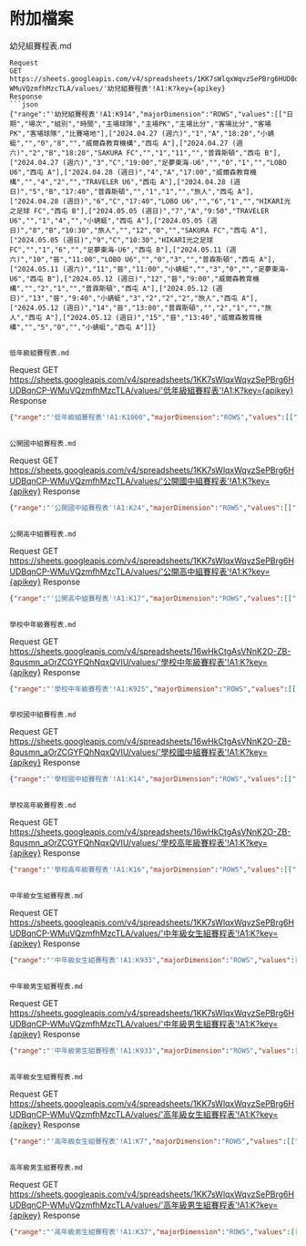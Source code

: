 
# 附加檔案

幼兒組賽程表.md
```
Request
GET https://sheets.googleapis.com/v4/spreadsheets/1KK7sWlqxWqvzSePBrg6HUDBqnCP-WMuVQzmfhMzcTLA/values/'幼兒組賽程表'!A1:K?key={apikey}
Response
```json
{"range":"'幼兒組賽程表'!A1:K914","majorDimension":"ROWS","values":[["日期","場次","組別","時間","主場球隊","主場PK","主場比分","客場比分","客場PK","客場球隊","比賽場地"],["2024.04.27 (週六)","1","A","18:20","小蜻蜓","","0","8","","威爾森教育機構","西屯 A"],["2024.04.27 (週六)","2","B","18:20","SAKURA FC","","1","11","","普霖斯頓","西屯 B"],["2024.04.27 (週六)","3","C","19:00","足夢東海-U6","","0","1","","LOBO U6","西屯 A"],["2024.04.28 (週日)","4","A","17:00","威爾森教育機構","","4","2","","TRAVELER U6","西屯 A"],["2024.04.28 (週日)","5","B","17:40","普霖斯頓","","1","1","","旅人","西屯 A"],["2024.04.28 (週日)","6","C","17:40","LOBO U6","","6","1","","HIKARI光之足球 FC","西屯 B"],["2024.05.05 (週日)","7","A","9:50","TRAVELER U6","","1","4","","小蜻蜓","西屯 A"],["2024.05.05 (週日)","8","B","10:30","旅人","","12","0","","SAKURA FC","西屯 A"],["2024.05.05 (週日)","9","C","10:30","HIKARI光之足球 FC","","1","6","","足夢東海-U6","西屯 B"],["2024.05.11 (週六)","10","晉","11:00","LOBO U6","","0","3","","普霖斯頓","西屯 A"],["2024.05.11 (週六)","11","晉","11:00","小蜻蜓","","3","0","","足夢東海-U6","西屯 B"],["2024.05.12 (週日)","12","晉","9:00","威爾森教育機構","","2","1","","普霖斯頓","西屯 A"],["2024.05.12 (週日)","13","晉","9:40","小蜻蜓","3","2","2","2","旅人","西屯 A"],["2024.05.12 (週日)","14","晉","13:00","普霖斯頓","","2","1","","旅人","西屯 A"],["2024.05.12 (週日)","15","晉","13:40","威爾森教育機構","","5","0","","小蜻蜓","西屯 A"]]}
```

```

低年級組賽程表.md
```
Request
GET https://sheets.googleapis.com/v4/spreadsheets/1KK7sWlqxWqvzSePBrg6HUDBqnCP-WMuVQzmfhMzcTLA/values/'低年級組賽程表'!A1:K?key={apikey}
Response
```json
{"range":"'低年級組賽程表'!A1:K1000","majorDimension":"ROWS","values":[["日期","場次","組別","時間","主場球隊","主場PK","主場比分","客場比分","客場PK","客場球隊","比賽場地"],["2024.04.21 (週日)","1","A","17:10","U-Kicker U8","","3","2","","海線","西屯 A"],["2024.04.21 (週日)","2","A","17:10","國安國小","","4","2","","協和國小","西屯 B"],["2024.04.21 (週日)","3","B","17:55","惠文獵豹白","","4","3","","立人國小 U8","西屯 A"],["2024.04.21 (週日)","4","B","17:55","LOBO戰士","","3","1","","仁美國小 A","西屯 B"],["2024.04.21 (週日)","5","C","19:35","TRAVELER U8","","3","2","","KICKSTART U8","西屯 A"],["2024.04.21 (週日)","6","D","19:35","LOBO U8","","7","0","","足夢東海 U8藍","西屯 B"],["2024.04.27 (週六)","7","E","15:20","FUTURO U8","","2","3","","旅人 U7","西屯 A"],["2024.04.27 (週六)","8","F","15:20","台中武士","","0","4","","明道普霖斯頓閃耀","西屯 B"],["2024.04.27 (週六)","9","G","16:05","惠文獵豹紅","","1","4","","西屯國小","西屯 A"],["2024.04.27 (週六)","10","H","16:05","足夢蜻蜓","","10","1","","潭子國小","西屯 B"],["2024.04.27 (週六)","11","J","16:50","鎮平國小","","0","10","","清水紅","西屯 A"],["2024.04.27 (週六)","12","K","16:50","中教大實小","","0","9","","足夢東海 U8R","西屯 B"],["2024.04.27 (週六)","13","L","17:35","GAES","","12","0","","仁美國小 B","西屯 A"],["2024.04.27 (週六)","14","M","17:35","閃電豹足球俱樂部","","0","22","","明道普霖斯頓飛翼","西屯 B"],["2024.04.28 (週日)","15","A","11:40","U-Kicker U8","","0","2","","國安國小","西屯 A"],["2024.04.28 (週日)","16","A","11:40","海線","","1","2","","協和國小","西屯 B"],["2024.04.28 (週日)","17","B","12:25","惠文獵豹白","","4","1","","LOBO戰士","西屯 A"],["2024.04.28 (週日)","18","B","12:25","立人國小 U8","","6","0","","仁美國小 A","西屯 B"],["2024.04.28 (週日)","19","C","18:20","KICKSTART U8","","1","4","","南屯穿山甲","西屯 A"],["2024.04.28 (週日)","20","D","18:20","足夢東海 U8藍","","2","5","","永安國小","西屯 B"],["2024.04.28 (週日)","21","E","19:05","旅人 U7","","1","4","","足夢東海 U8粉","西屯 A"],["2024.04.28 (週日)","22","F","19:05","明道普霖斯頓閃耀","","1","5","","臺中市永隆國小","西屯 B"],["2024.05.04 (週六)","23","G","8:00","西屯國小","","1","2","","U-Kicker U7","西屯 A"],["2024.05.04 (週六)","24","H","8:00","潭子國小","","6","0","","南屯犁頭店","西屯 B"],["2024.05.04 (週六)","25","J","8:45","清水紅","","4","0","","忠孝小小兵","西屯 A"],["2024.05.04 (週六)","26","K","8:45","足夢東海 U8R","","0","11","","旅人 U8","西屯 B"],["2024.05.04 (週六)","27","L","9:30","仁美國小 B","","3","4","","足夢東海-U7","西屯 A"],["2024.05.04 (週六)","28","M","9:30","明道普霖斯頓飛翼","","26","0","","惠文獵豹綠","西屯 B"],["2024.05.04 (週六)","29","A","10:15","協和國小","","2","0","","U-Kicker U8","西屯 A"],["2024.05.04 (週六)","30","A","10:15","海線","","3","0","","國安國小","西屯 B"],["2024.05.04 (週六)","31","G","13:00","U-Kicker U7","","3","0","","惠文獵豹紅","西屯 A"],["2024.05.04 (週六)","32","H","13:00","南屯犁頭店","","0","12","","足夢蜻蜓","西屯 B"],["2024.05.04 (週六)","33","J","13:45","忠孝小小兵","","7","2","","鎮平國小","西屯 A"],["2024.05.04 (週六)","34","K","13:45","旅人 U8","","15","1","","中教大實小","西屯 B"],["2024.05.04 (週六)","35","L","14:30","足夢東海-U7","","0","15","","GAES","西屯 A"],["2024.05.04 (週六)","36","M","14:30","惠文獵豹綠","","0","2","","閃電豹足球俱樂部","西屯 B"],["2024.05.04 (週六)","37","B","16:10","仁美國小 A","","3","6","","惠文獵豹白","西屯 A"],["2024.05.04 (週六)","38","B","16:10","立人國小 U8","","3","1","","LOBO戰士","西屯 B"],["2024.05.04 (週六)","39","C","17:55","南屯穿山甲","","3","2","","TRAVELER U8","西屯 A"],["2024.05.04 (週六)","40","D","17:55","永安國小","","6","8","","LOBO U8","西屯 B"],["2024.05.04 (週六)","41","E","18:40","足夢東海 U8粉","","5","0","","FUTURO U8","西屯 A"],["2024.05.04 (週六)","42","F","18:40","臺中市永隆國小","","7","0","","台中武士","西屯 B"],["2024.05.05 (週日)","43","晉","11:10","明道普霖斯頓閃耀 F2","","0","5","","清水紅 J1","西屯 A"],["2024.05.05 (週日)","44","晉","11:10","潭子國小 H2","","2","8","","西屯國小 G2","西屯 B"],["2024.05.05 (週日)","45","晉","11:55","閃電豹足球俱樂部 M2","","0","12","","旅人 U8 K1","西屯 A"],["2024.05.05 (週日)","46","晉","11:55","足夢東海 U7 L2","","0","15","","旅人 U7 E2","西屯 B"],["2024.05.05 (週日)","47","晉","15:10","立人國小 U8 B2","","4","0","","GAES L1","西屯 A"],["2024.05.05 (週日)","48","晉","15:10","永安國小 D2","","2","3","","TRAVELER U8 C2","西屯 B"],["2024.05.05 (週日)","49","晉","15:55","足夢東海 U8R K2","","0","12","","明道普霖斯頓飛翼 M1","西屯 A"],["2024.05.05 (週日)","50","晉","15:55","忠孝小小兵 J2","","0","7","","協和國小 A2","西屯 B"],["2024.05.11 (週六)","51","晉","8:00","國安國小 A1","","3","1","","清水紅","西屯 A"],["2024.05.11 (週六)","52","晉","8:00","西屯國小","","0","4","","惠文獵豹白 B1","西屯 B"],["2024.05.11 (週六)","53","晉","8:45","南屯穿山甲 C1","","0","8","","旅人 U8","西屯 A"],["2024.05.11 (週六)","54","晉","8:45","旅人 U7","1","2","2","2","LOBO U8 D1","西屯 B"],["2024.05.11 (週六)","55","晉","9:30","足夢東海 U8粉 E1","","4","8","","立人國小 U8","西屯 A"],["2024.05.11 (週六)","56","晉","9:30","TRAVELER U8","","1","2","","臺中市永隆國小 F1","西屯 B"],["2024.05.11 (週六)","57","晉","10:15","U-Kicker U7 G1","","0","8","","明道普霖斯頓飛翼","西屯 A"],["2024.05.11 (週六)","58","晉","10:15","協和國小","","5","0","","足夢蜻蜓 H1","西屯 B"],["2024.05.11 (週六)","59","晉","13:00","國安國小","","4","0","","惠文獵豹白","西屯 A"],["2024.05.11 (週六)","60","晉","13:00","旅人 U8","","11","1","","LOBO U8","西屯 B"],["2024.05.11 (週六)","61","晉","13:45","立人國小 U8","","1","2","","臺中市永隆國小","西屯 A"],["2024.05.11 (週六)","62","晉","13:45","明道普霖斯頓飛翼","2","3","3","3","協和國小","西屯 B"],["2024.05.12 (週日)","63","晉","10:20","國安國小","","1","3","","旅人 U8","西屯 A"],["2024.05.12 (週日)","64","晉","11:05","臺中市永隆國小","4","3","3","5","協和國小","西屯 A"],["2024.05.12 (週日)","65","晉","14:20","國安國小","","5","1","","臺中市永隆國小","西屯 A"],["2024.05.12 (週日)","66","晉","15:05","旅人 U8","3","1","1","2","協和國小","西屯 A"]]}
```

```

公開國中組賽程表.md
```
Request
GET https://sheets.googleapis.com/v4/spreadsheets/1KK7sWlqxWqvzSePBrg6HUDBqnCP-WMuVQzmfhMzcTLA/values/'公開國中組賽程表'!A1:K?key={apikey}
Response
```json
{"range":"'公開國中組賽程表'!A1:K24","majorDimension":"ROWS","values":[["日期","場次","組別","時間","主場球隊","主場PK","主場比分","客場比分","客場PK","客場球隊","比賽場地"],["2024.04.13 (週六)","1","A","10:00","福科","","5","0","","閃電豹足球俱樂部","崇倫 A"],["2024.04.13 (週六)","2","D","10:00","KICKSTART U15","","1","2","","FUTURO U15","崇倫 B"],["2024.04.13 (週六)","3","A","11:00","BEST FC","","1","9","","潭秀 FC","崇倫 A"],["2024.04.13 (週六)","4","A","11:00","足夢 U13","","2","7","","黎明","崇倫 B"],["2024.04.13 (週六)","5","C","13:00","足夢 U14","","3","1","","FOCUS","崇倫 B"],["2024.04.13 (週六)","6","B","15:00","崇倫 FC","","1","5","","福科","崇倫 A"],["2024.04.13 (週六)","7","D","15:00","KICKSTART U15","","2","5","","BEST立人","崇倫 B"],["2024.04.13 (週六)","8","A","16:00","BEST FC","","1","7","","足夢 U13","崇倫 A"],["2024.04.13 (週六)","9","A","16:00","潭秀 FC","","5","2","","黎明","崇倫 B"],["2024.04.13 (週六)","10","C","17:00","明道","","2","4","","足夢 U14","崇倫 A"],["2024.04.14 (週日)","11","A","10:00","黎明","","7","0","","BEST FC","崇倫 A"],["2024.04.14 (週日)","12","A","10:00","潭秀 FC","","4","2","","足夢 U13","崇倫 B"],["2024.04.14 (週日)","13","B","11:00","閃電豹足球俱樂部","","0","1","","崇倫 FC","崇倫 A"],["2024.04.14 (週日)","14","C","11:00","FOCUS","","4","0","","明道","崇倫 B"],["2024.04.14 (週日)","15","D","12:00","BEST立人","","1","2","","FUTURO U15","崇倫 A"],["2024.04.14 (週日)","16","晉","15:00","福科","","10","1","","FOCUS","崇倫 A"],["2024.04.14 (週日)","17","晉","15:00","足夢 U14","","2","11","","黎明","崇倫 B"],["2024.04.14 (週日)","18","晉","16:00","潭秀 FC","5","1","1","4","BEST立人","崇倫 A"],["2024.04.14 (週日)","19","晉","16:00","FUTURO U15","","3","0","","崇倫 FC","崇倫 B"],["2024.04.21 (週日)","20","晉","8:00","潭秀 FC","4","2","2","5","福科","崇倫 A"],["2024.04.21 (週日)","21","晉","9:00","黎明","","1","3","","FUTURO U15","崇倫 A"],["2024.04.21 (週日)","22","晉","13:00","潭秀 FC","","5","2","","黎明","崇倫 A"],["2024.04.21 (週日)","23","晉","14:00","福科","4","3","3","2","FUTURO U15","崇倫 A"]]}
```

```

公開高中組賽程表.md
```
Request
GET https://sheets.googleapis.com/v4/spreadsheets/1KK7sWlqxWqvzSePBrg6HUDBqnCP-WMuVQzmfhMzcTLA/values/'公開高中組賽程表'!A1:K?key={apikey}
Response
```json
{"range":"'公開高中組賽程表'!A1:K17","majorDimension":"ROWS","values":[["日期","場次","組別","時間","主場球隊","主場PK","主場比分","客場比分","客場PK","客場球隊","比賽場地"],["2024.04.13 (週六)","1","A","8:00","台中一中白","","0","7","","足夢 U18B","崇倫 A"],["2024.04.13 (週六)","2","A","8:00","明道中學","","0","3","","FOCUS","崇倫 B"],["2024.04.13 (週六)","3","B","9:00","嶺東中學","","0","4","","足夢 U18A","崇倫 A"],["2024.04.13 (週六)","4","B","9:00","台中一中黑","","2","2","","BEST台中一中","崇倫 B"],["2024.04.13 (週六)","5","A","12:00","足夢 U18B","","2","4","","FOCUS","崇倫 B"],["2024.04.13 (週六)","6","A","13:00","台中一中白","","1","4","","明道中學","崇倫 A"],["2024.04.13 (週六)","7","B","14:00","嶺東中學","","1","0","","台中一中黑","崇倫 A"],["2024.04.13 (週六)","8","B","14:00","足夢 U18A","","5","1","","BEST台中一中","崇倫 B"],["2024.04.14 (週日)","9","A","8:00","FOCUS","","10","0","","台中一中白","崇倫 A"],["2024.04.14 (週日)","10","A","8:00","足夢 U18B","","1","1","","明道中學","崇倫 B"],["2024.04.14 (週日)","11","B","9:00","BEST台中一中","","1","3","","嶺東中學","崇倫 A"],["2024.04.14 (週日)","12","B","9:00","足夢 U18A","","5","0","","台中一中黑","崇倫 B"],["2024.04.14 (週日)","13","晉","13:00","FOCUS","","1","5","","嶺東中學","崇倫 A"],["2024.04.14 (週日)","14","晉","13:00","足夢 U18B","","0","2","","足夢 U18A","崇倫 B"],["2024.04.21 (週日)","15","晉","10:00","FOCUS","","3","2","","足夢 U18B","崇倫 A"],["2024.04.21 (週日)","16","晉","11:00","嶺東中學","","1","3","","足夢 U18A","崇倫 A"]]}
```

```

學校中年級賽程表.md
```
Request
GET https://sheets.googleapis.com/v4/spreadsheets/16wHkCtgAsVNnK2O-ZB-8qusmn_aOrZCGYFQhNqxQVIU/values/'學校中年級賽程表'!A1:K?key={apikey}
Response
```json
{"range":"'學校中年級賽程表'!A1:K925","majorDimension":"ROWS","values":[["日期","場次","組別","時間","主場球隊","主場PK","主場比分","客場比分","客場PK","客場球隊","比賽場地"],["2024.03.25 (週一)","1","A","8:00","九德國小","","0","18","","國安國小","西屯"],["2024.03.25 (週一)","2","A","8:50","賴厝國小","","1","0","","惠文國小","西屯"],["2024.03.25 (週一)","3","B","9:40","潭子國小","","3","2","","南屯國小","西屯"],["2024.03.25 (週一)","4","B","10:30","中教大實小","","2","2","","華盛頓小學","西屯"],["2024.03.25 (週一)","5","C","11:20","協和國小","","7","0","","立人國小","西屯"],["2024.03.25 (週一)","6","D","12:10","永隆國小","","1","2","","清水國小","西屯"],["2024.03.25 (週一)","7","A","13:00","惠文國小","","4","0","","九德國小","西屯"],["2024.03.25 (週一)","8","A","13:50","賴厝國小","","0","7","","國安國小","西屯"],["2024.03.25 (週一)","9","C","14:40","立人國小","","0","5","","西屯國小","西屯"],["2024.03.26 (週二)","10","B","8:00","華盛頓小學","","2","0","","潭子國小","西屯"],["2024.03.26 (週二)","11","B","8:50","中教大實小","","1","3","","南屯國小","西屯"],["2024.03.26 (週二)","12","D","9:40","清水國小","","8","0","","大勇國小","西屯"],["2024.03.26 (週二)","13","B","13:00","潭子國小","","5","0","","中教大實小","西屯"],["2024.03.26 (週二)","14","B","13:50","南屯國小","","0","3","","華盛頓小學","西屯"],["2024.03.26 (週二)","15","D","14:40","大勇國小","","0","2","","永隆國小","西屯"],["2024.03.26 (週二)","16","A","15:30","九德國小","","0","9","","賴厝國小","西屯"],["2024.03.26 (週二)","17","A","16:20","國安國小","","7","1","","惠文國小","西屯"],["2024.03.26 (週二)","18","C","17:10","西屯國小","","0","5","","協和國小","西屯"],["2024.03.27 (週三)","19","晉","11:00","國安國小","","6","0","","永隆國小","西屯"],["2024.03.27 (週三)","20","晉","13:00","華盛頓小學","","0","10","","西屯國小","西屯"],["2024.03.27 (週三)","21","晉","16:00","協和國小","","5","0","","賴厝國小","西屯"],["2024.03.27 (週三)","22","晉","17:00","清水國小","","7","0","","潭子國小","西屯"],["2024.03.28 (週四)","23","晉","8:00","國安國小","","4","1","","西屯國小","西屯"],["2024.03.28 (週四)","24","晉","9:00","協和國小","","7","2","","清水國小","西屯"],["2024.03.28 (週四)","25","晉","13:00","西屯國小","","0","4","","清水國小","西屯"],["2024.03.28 (週四)","26","晉","14:00","國安國小","","2","6","","協和國小","西屯"]]}
```

```

學校國中組賽程表.md
```
Request
GET https://sheets.googleapis.com/v4/spreadsheets/16wHkCtgAsVNnK2O-ZB-8qusmn_aOrZCGYFQhNqxQVIU/values/'學校國中組賽程表'!A1:K?key={apikey}
Response
```json
{"range":"'學校國中組賽程表'!A1:K14","majorDimension":"ROWS","values":[["日期","場次","組別","時間","主場球隊","主場PK","主場比分","客場比分","客場PK","客場球隊","比賽場地"],["2024.04.22 (週一)","1","A","9:00","安和國中","","7","0","","衛道中學","崇倫 A"],["2024.04.22 (週一)","2","A","10:00","爽文國中","","1","4","","崇倫國中","崇倫 A"],["2024.04.22 (週一)","3","B","11:00","黎明國中","","3","4","","潭秀國中","崇倫 A"],["2024.04.22 (週一)","4","A","14:00","爽文國中","","1","4","","安和國中","崇倫 A"],["2024.04.22 (週一)","5","A","15:00","崇倫國中","","6","2","","衛道中學","崇倫 A"],["2024.04.22 (週一)","6","B","16:00","福科國中","","8","4","","黎明國中","崇倫 A"],["2024.04.23 (週二)","7","A","9:00","崇倫國中","","0","2","","安和國中","崇倫 A"],["2024.04.23 (週二)","8","A","10:00","衛道中學","","0","4","","爽文國中","崇倫 A"],["2024.04.23 (週二)","9","B","11:00","潭秀國中","","1","5","","福科國中","崇倫 A"],["2024.04.23 (週二)","10","晉","14:00","安和國中","","2","5","","潭秀國中","崇倫 A"],["2024.04.23 (週二)","11","晉","15:00","崇倫國中","","3","6","","福科國中","崇倫 A"],["2024.04.30 (週二)","12","晉","9:00","安和國中","","5","1","","崇倫國中","崇倫 A"],["2024.04.30 (週二)","13","晉","10:00","潭秀國中","","1","4","","福科國中","崇倫 A"]]}
```

```

學校高年級賽程表.md
```
Request
GET https://sheets.googleapis.com/v4/spreadsheets/16wHkCtgAsVNnK2O-ZB-8qusmn_aOrZCGYFQhNqxQVIU/values/'學校高年級賽程表'!A1:K?key={apikey}
Response
```json
{"range":"'學校高年級賽程表'!A1:K16","majorDimension":"ROWS","values":[["日期","場次","組別","時間","主場球隊","主場PK","主場比分","客場比分","客場PK","客場球隊","比賽場地"],["2024.03.25 (週一)","1","A","15:30","永隆國小","","0","10","","清水國小","西屯"],["2024.03.25 (週一)","2","B","16:20","南屯國小","","1","5","","國安國小","西屯"],["2024.03.25 (週一)","3","C","17:10","潭子國小","","0","12","","協和國小","西屯"],["2024.03.26 (週二)","4","A","10:30","清水國小","","8","0","","大勇國小","西屯"],["2024.03.26 (週二)","5","B","11:20","國安國小","","4","0","","西屯國小","西屯"],["2024.03.26 (週二)","6","C","12:10","協和國小","","4","2","","惠文國小","西屯"],["2024.03.27 (週三)","7","A","8:00","大勇國小","","1","1","","永隆國小","西屯"],["2024.03.27 (週三)","8","B","9:00","西屯國小","","1","1","","南屯國小","西屯"],["2024.03.27 (週三)","9","C","10:00","惠文國小","","3","1","","潭子國小","西屯"],["2024.03.27 (週三)","10","晉","14:00","協和國小","","5","0","","南屯國小","西屯"],["2024.03.27 (週三)","11","晉","15:00","大勇國小","","0","10","","惠文國小","西屯"],["2024.03.28 (週四)","12","晉","10:00","清水國小","","2","0","","協和國小","西屯"],["2024.03.28 (週四)","13","晉","11:00","惠文國小","","0","6","","國安國小","西屯"],["2024.03.28 (週四)","14","晉","15:00","協和國小","","5","0","","惠文國小","西屯"],["2024.03.28 (週四)","15","晉","16:00","清水國小","5","1","1","4","國安國小","西屯"]]}
```

```

中年級女生組賽程表.md
```
Request
GET https://sheets.googleapis.com/v4/spreadsheets/1KK7sWlqxWqvzSePBrg6HUDBqnCP-WMuVQzmfhMzcTLA/values/'中年級女生組賽程表'!A1:K?key={apikey}
Response
```json
{"range":"'中年級女生組賽程表'!A1:K933","majorDimension":"ROWS","values":[["日期","場次","組別","時間","主場球隊","主場PK","主場比分","客場比分","客場PK","客場球隊","比賽場地"],["2024.04.21 (週日)","1","A","15:20","惠來國小","","3","0","","台中藍鯨 U10","西屯 A"],["2024.04.21 (週日)","2","B","15:20","臺中市永隆國小","","0","4","","南屯國小","西屯 B"],["2024.04.21 (週日)","3","A","18:40","台中藍鯨 U10","","10","0","","華盛頓","西屯 A"],["2024.04.21 (週日)","4","B","18:40","南屯國小","","3","2","","足夢蜻蜓","西屯 B"],["2024.05.04 (週六)","5","A","11:00","華盛頓","","1","11","","惠來國小","西屯 A"],["2024.05.04 (週六)","6","B","11:00","足夢蜻蜓","","3","1","","臺中市永隆國小","西屯 B"],["2024.05.04 (週六)","7","A","15:15","華盛頓","","0","19","","足夢蜻蜓","西屯 A"],["2024.05.04 (週六)","8","A","15:15","台中藍鯨 U10","0","2","2","1","臺中市永隆國小","西屯 B"],["2024.05.05 (週日)","9","晉","8:55","惠來國小","","0","13","","足夢蜻蜓","西屯 A"],["2024.05.05 (週日)","10","晉","8:55","臺中市永隆國小","","1","6","","南屯國小","西屯 B"],["2024.05.05 (週日)","11","晉","14:05","惠來國小","0","1","1","2","臺中市永隆國小","西屯 A"],["2024.05.05 (週日)","12","晉","14:05","足夢蜻蜓","","1","3","","南屯國小","西屯 B"]]}
```

```

中年級男生組賽程表.md
```
Request
GET https://sheets.googleapis.com/v4/spreadsheets/1KK7sWlqxWqvzSePBrg6HUDBqnCP-WMuVQzmfhMzcTLA/values/'中年級男生組賽程表'!A1:K?key={apikey}
Response
```json
{"range":"'中年級男生組賽程表'!A1:K933","majorDimension":"ROWS","values":[["日期","場次","組別","時間","主場球隊","主場PK","主場比分","客場比分","客場PK","客場球隊","比賽場地"],["2024.04.13 (週六)","1","A","8:00","明道普霖斯頓飛翼","","22","0","","永安挑戰","西屯"],["2024.04.13 (週六)","2","B","8:55","清水藍","","4","2","","LOBO武士","西屯"],["2024.04.13 (週六)","3","C","9:50","GAES國安","","3","1","","永安烈焰","西屯"],["2024.04.13 (週六)","4","D","10:45","明道普霖斯頓閃耀","","0","0","","足夢東海 U10","西屯"],["2024.04.13 (週六)","5","E","11:40","YLES永隆","","0","12","","TRAVELER U10","西屯"],["2024.04.13 (週六)","6","F","12:35","羽翼","","6","1","","惠文獵豹","西屯"],["2024.04.13 (週六)","7","D","13:30","忠孝 U10","","0","4","","旅人","西屯"],["2024.04.14 (週日)","8","A","8:00","明道普霖斯頓飛翼","","11","0","","清水藍","西屯"],["2024.04.14 (週日)","9","A","8:55","永安挑戰","","0","10","","LOBO武士","西屯"],["2024.04.14 (週日)","10","B","9:50","永安烈焰","","12","1","","仁美","西屯"],["2024.04.14 (週日)","11","C","10:45","足夢東海 U10","","5","1","","鎮平 FC","西屯"],["2024.04.14 (週日)","12","D","11:40","TRAVELER U10","","0","5","","足夢蜻蜓","西屯"],["2024.04.14 (週日)","13","E","12:35","惠文獵豹","","0","5","","FUTURO U10","西屯"],["2024.04.14 (週日)","14","F","13:30","旅人","","11","2","","KICKSTART U10","西屯"],["2024.04.20 (週六)","15","A","8:00","LOBO武士","","0","15","","明道普霖斯頓飛翼","西屯"],["2024.04.20 (週六)","16","A","8:55","永安挑戰","","0","11","","清水藍","西屯"],["2024.04.20 (週六)","17","B","9:50","仁美","","1","11","","GAES國安","西屯"],["2024.04.20 (週六)","18","C","10:45","鎮平 FC","","0","1","","明道普霖斯頓閃耀","西屯"],["2024.04.20 (週六)","19","D","11:40","足夢蜻蜓","","7","0","","YLES永隆","西屯"],["2024.04.20 (週六)","20","E","12:35","FUTURO U10","","4","1","","羽翼","西屯"],["2024.04.20 (週六)","21","F","13:30","KICKSTART U10","","0","5","","忠孝 U10","西屯"],["2024.04.21 (週日)","22","晉","8:00","永安烈焰","","3","2","","FUTURO U10","西屯"],["2024.04.21 (週日)","23","晉","8:55","忠孝 U10","","8","0","","TRAVELER U10","西屯"],["2024.04.21 (週日)","24","晉","9:50","清水藍","","0","5","","旅人","西屯"],["2024.04.21 (週日)","25","晉","10:45","羽翼","","0","6","","明道普霖斯頓閃耀","西屯"],["2024.04.27 (週六)","26","晉","11:40","明道普霖斯頓飛翼","","8","1","","永安烈焰","西屯"],["2024.04.27 (週六)","27","晉","12:35","忠孝 U10","","2","1","","足夢東海 U10","西屯"],["2024.04.27 (週六)","28","晉","13:30","足夢蜻蜓","3","4","4","4","旅人","西屯"],["2024.04.27 (週六)","29","晉","14:25","明道普霖斯頓閃耀","","1","3","","GAES國安","西屯"],["2024.04.28 (週日)","30","晉","9:50","明道普霖斯頓飛翼","","2","1","","忠孝 U10","西屯"],["2024.04.28 (週日)","31","晉","10:45","旅人","","3","0","","GAES國安","西屯"],["2024.04.28 (週日)","32","晉","15:10","忠孝 U10","","3","4","","GAES國安","西屯"],["2024.04.28 (週日)","33","晉","16:05","明道普霖斯頓飛翼","5","2","2","6","旅人","西屯"]]}
```

```

高年級女生組賽程表.md
```
Request
GET https://sheets.googleapis.com/v4/spreadsheets/1KK7sWlqxWqvzSePBrg6HUDBqnCP-WMuVQzmfhMzcTLA/values/'高年級女生組賽程表'!A1:K?key={apikey}
Response
```json
{"range":"'高年級女生組賽程表'!A1:K7","majorDimension":"ROWS","values":[["日期","場次","組別","時間","主場球隊","主場PK","主場比分","客場比分","客場PK","客場球隊","比賽場地"],["2024-04-21","1","A","16:15","惠來國小","","0","5","","南屯國小","西屯 A"],["2024-04-21","2","A","16:15","黎明國小","","4","0","","惠文獵豹","西屯 B"],["2024-05-05","3","A","8:00","惠來國小","","1","7","","黎明國小","西屯 A"],["2024-05-05","4","A","8:00","南屯國小","","10","1","","惠文獵豹","西屯 B"],["2024-05-05","5","A","13:00","惠文獵豹","","0","1","","惠來國小","西屯 A"],["2024-05-05","6","A","13:00","南屯國小","","7","2","","黎明國小","西屯 B"]]}
```

```

高年級男生組賽程表.md
```
Request
GET https://sheets.googleapis.com/v4/spreadsheets/1KK7sWlqxWqvzSePBrg6HUDBqnCP-WMuVQzmfhMzcTLA/values/'高年級男生組賽程表'!A1:K?key={apikey}
Response
```json
{"range":"'高年級男生組賽程表'!A1:K37","majorDimension":"ROWS","values":[["日期","場次","組別","時間","主場球隊","主場PK","主場比分","客場比分","客場PK","客場球隊","比賽場地"],["2024.04.13 (週六)","1","A","14:25","閃電豹足球俱樂部","","14","0","","大雅猛虎","西屯"],["2024.04.13 (週六)","2","B","15:20","鎮平 FC","","6","0","","仁美","西屯"],["2024.04.13 (週六)","3","C","16:15","KICKSTART U12","","0","2","","足夢蜻蜓 S","西屯"],["2024.04.13 (週六)","4","D","17:10","HIKARI光之足球 FC","","8","0","","惠文獵豹","西屯"],["2024.04.13 (週六)","5","E","18:05","足夢蜻蜓 A","","12","0","","LOBO武士","西屯"],["2024.04.13 (週六)","6","F","19:00","立人 BEST","","0","8","","FUTURO U12","西屯"],["2024.04.13 (週六)","7","E","19:55","忠孝迅猛龍","","0","3","","足夢東海-粉紅","西屯"],["2024.04.13 (週六)","8","F","20:50","足夢東海-粉藍","","1","1","","QS閃電俠","西屯"],["2024.04.14 (週日)","9","A","14:25","閃電豹足球俱樂部","","1","4","","鎮平 FC","西屯"],["2024.04.14 (週日)","10","A","15:20","大雅猛虎","","0","7","","仁美","西屯"],["2024.04.14 (週日)","11","C","16:15","KICKSTART U12","","0","5","","HIKARI光之足球 FC","西屯"],["2024.04.14 (週日)","12","B","17:10","足夢蜻蜓 S","","10","0","","惠文獵豹","西屯"],["2024.04.14 (週日)","13","E","18:05","LOBO武士","","0","7","","協和 FC","西屯"],["2024.04.14 (週日)","14","F","19:00","FUTURO U12","","27","0","","TRAVELER U12","西屯"],["2024.04.14 (週日)","15","E","19:55","足夢東海-粉紅","","2","3","","國安","西屯"],["2024.04.14 (週日)","16","F","20:50","QS閃電俠","","1","2","","永安","西屯"],["2024.04.20 (週六)","17","A","14:25","仁美","","2","3","","閃電豹足球俱樂部","西屯"],["2024.04.20 (週六)","18","A","15:20","大雅猛虎","","0","22","","鎮平 FC","西屯"],["2024.04.20 (週六)","19","C","16:15","惠文獵豹","","1","1","","KICKSTART U12","西屯"],["2024.04.20 (週六)","20","B","17:10","足夢蜻蜓 S","","2","7","","HIKARI光之足球 FC","西屯"],["2024.04.20 (週六)","21","E","18:05","協和 FC","","2","4","","足夢蜻蜓 A","西屯"],["2024.04.20 (週六)","22","F","19:00","TRAVELER U12","","0","7","","立人 BEST","西屯"],["2024.04.20 (週六)","23","E","19:55","國安","","5","0","","忠孝迅猛龍","西屯"],["2024.04.20 (週六)","24","F","20:50","永安","","0","1","","足夢東海-粉藍","西屯"],["2024.04.21 (週日)","25","晉","11:40","足夢蜻蜓 S","","0","11","","國安","西屯"],["2024.04.21 (週日)","26","晉","12:35","永安","","4","2","","立人 BEST","西屯"],["2024.04.21 (週日)","27","晉","13:30","閃電豹足球俱樂部","","0","3","","足夢東海-粉藍","西屯"],["2024.04.21 (週日)","28","晉","14:25","足夢東海-粉紅","2","0","0","4","協和 FC","西屯"],["2024.04.27 (週六)","29","晉","8:00","鎮平 FC","","1","4","","國安","西屯"],["2024.04.27 (週六)","30","晉","8:55","永安","","0","2","","足夢蜻蜓 A","西屯"],["2024.04.27 (週六)","31","晉","9:50","FUTURO U12","","3","0","","足夢東海-粉藍","西屯"],["2024.04.27 (週六)","32","晉","10:45","協和 FC","","3","0","","HIKARI光之足球 FC","西屯"],["2024.04.28 (週日)","33","晉","8:00","國安","","1","4","","足夢蜻蜓 A","西屯"],["2024.04.28 (週日)","34","晉","8:55","FUTURO U12","","3","2","","協和 FC","西屯"],["2024.04.28 (週日)","35","晉","13:10","國安","","4","2","","協和 FC","西屯"],["2024.04.28 (週日)","36","晉","14:05","足夢蜻蜓 A","","4","2","","FUTURO U12","西屯"]]}
```

```
